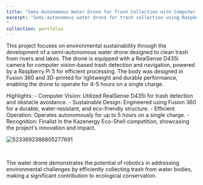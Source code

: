 ```yaml
---
title: "Semi-Autonomous Water Drone for Trash Collection with Computer Vision"
excerpt: "Semi-autonomous water drone for trash collection using Raspberry Pi 5 and RealSense D435i <br/> ![5233692386805277691](https://github.com/user-attachments/assets/ff1d78c0-f727-4c95-8fb0-17438e9f2e13)
"
collection: portfolio
---
```


This project focuses on environmental sustainability through the development of a semi-autonomous water drone designed to clean trash from rivers and lakes. The drone is equipped with a RealSense D435i camera for computer vision-based trash detection and navigation, powered by a Raspberry Pi 5 for efficient processing. The body was designed in Fusion 360 and 3D-printed for lightweight and durable performance, enabling the drone to operate for 4-5 hours on a single charge.

Highlights:
    - Computer Vision: Utilized RealSense D435i for trash detection and obstacle avoidance.
    - Sustainable Design: Engineered using Fusion 360 for a durable, water-resistant, and eco-friendly structure.
    - Efficient Operation: Operates autonomously for up to 5 hours on a single charge.
    - Recognition: Finalist in the Kazenergy Eco-Shell competition, showcasing the project's innovation and impact.
<br/>

![5233692386805277691](https://github.com/user-attachments/assets/1f52e6cf-d239-42b0-a34a-79ac74a144ed)


<br/>

The water drone demonstrates the potential of robotics in addressing environmental challenges by efficiently collecting trash from water bodies, making a significant contribution to ecological conservation.
